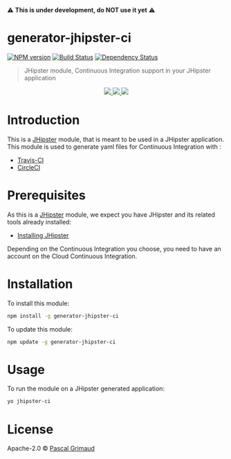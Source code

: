 :warning: __This is under development, do NOT use it yet__ :warning:

# generator-jhipster-ci
[![NPM version][npm-image]][npm-url] [![Build Status][travis-image]][travis-url] [![Dependency Status][daviddm-image]][daviddm-url]
> JHipster module, Continuous Integration support in your JHipster application

<div align="center">
  <a href="http://jhipster.github.io">
    <img src="https://github.com/pascalgrimaud/generator-jhipster-ci/raw/master/images/logo-jhipster.png">
  </a>
  <a href="https://travis-ci.org/">
    <img src="https://github.com/pascalgrimaud/generator-jhipster-ci/raw/master/images/travis.png">
  </a>
  <a href="https://circleci.com/">
    <img src="https://github.com/pascalgrimaud/generator-jhipster-ci/raw/master/images/circleci.png">
  </a>
</div>

# Introduction

This is a [JHipster](http://jhipster.github.io/) module, that is meant to be used in a JHipster application. This module is used to generate yaml files for Continuous Integration with :

- [Travis-CI](https://travis-ci.org/)
- [CircleCI](https://circleci.com/)

# Prerequisites

As this is a [JHipster](http://jhipster.github.io/) module, we expect you have JHipster and its related tools already installed:

- [Installing JHipster](https://jhipster.github.io/installation.html)

Depending on the Continuous Integration you choose, you need to have an account on the Cloud Continuous Integration.

# Installation

To install this module:

```bash
npm install -g generator-jhipster-ci
```

To update this module:
```bash
npm update -g generator-jhipster-ci
```

# Usage

To run the module on a JHipster generated application:

```bash
yo jhipster-ci
```

# License

Apache-2.0 © [Pascal Grimaud](https://twitter.com/pascalgrimaud)

[npm-image]: https://img.shields.io/npm/v/generator-jhipster-ci.svg
[npm-url]: https://npmjs.org/package/generator-jhipster-ci
[travis-image]: https://travis-ci.org/pascalgrimaud/generator-jhipster-ci.svg?branch=master
[travis-url]: https://travis-ci.org/pascalgrimaud/generator-jhipster-ci
[daviddm-image]: https://david-dm.org/pascalgrimaud/generator-jhipster-ci.svg?theme=shields.io
[daviddm-url]: https://david-dm.org/pascalgrimaud/generator-jhipster-ci
